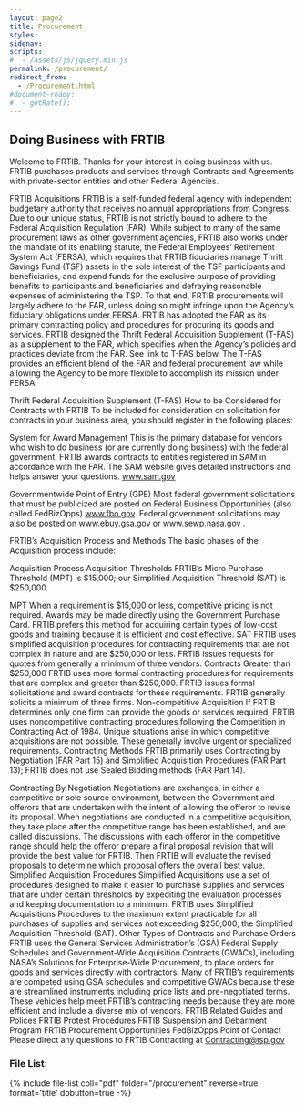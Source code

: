 ```yaml
---
layout: page2
title: Procurement
styles:
sidenav:
scripts:
#  - /assets/js/jquery.min.js
permalink: /procurement/
redirect_from:
  - /Procurement.html
#document-ready:
#  - getRate();
---
```


## Doing Business with FRTIB
Welcome to FRTIB. Thanks for your interest in doing business with us. FRTIB purchases products and services through Contracts and Agreements with private-sector entities and other Federal Agencies.

FRTIB Acquisitions
FRTIB is a self-funded federal agency with independent budgetary authority that receives no annual appropriations from Congress. Due to our unique status, FRTIB is not strictly bound to adhere to the Federal Acquisition Regulation (FAR). While subject to many of the same procurement laws as other government agencies, FRTIB also works under the mandate of its enabling statute, the Federal Employees’ Retirement System Act (FERSA), which requires that FRTIB fiduciaries manage Thrift Savings Fund (TSF) assets in the sole interest of the TSF participants and beneficiaries, and expend funds for the exclusive purpose of providing benefits to participants and beneficiaries and defraying reasonable expenses of administering the TSP. To that end, FRTIB procurements will largely adhere to the FAR, unless doing so might infringe upon the Agency’s fiduciary obligations under FERSA. FRTIB has adopted the FAR as its primary contracting policy and procedures for procuring its goods and services. FRTIB designed the Thrift Federal Acquisition Supplement (T-FAS) as a supplement to the FAR, which specifies when the Agency’s policies and practices deviate from the FAR. See link to T-FAS below. The T-FAS provides an efficient blend of the FAR and federal procurement law while allowing the Agency to be more flexible to accomplish its mission under FERSA.

Thrift Federal Acquisition Supplement (T-FAS)
How to be Considered for Contracts with FRTIB
To be included for consideration on solicitation for contracts in your business area, you should register in the following places:

System for Award Management
This is the primary database for vendors who wish to do business (or are currently doing business) with the federal government. FRTIB awards contracts to entities registered in SAM in accordance with the FAR. The SAM website gives detailed instructions and helps answer your questions. www.sam.gov

Governmentwide Point of Entry (GPE)
Most federal government solicitations that must be publicized are posted on Federal Business Opportunities (also called FedBizOpps) www.fbo.gov. Federal government solicitations may also be posted on www.ebuy.gsa.gov or www.sewp.nasa.gov .

FRTIB’s Acquisition Process and Methods
The basic phases of the Acquisition process include:

Acquisition Process
Acquisition Thresholds
FRTIB’s Micro Purchase Threshold (MPT) is $15,000; our Simplified Acquisition Threshold (SAT) is $250,000.

MPT
When a requirement is $15,000 or less, competitive pricing is not required.
Awards may be made directly using the Government Purchase Card.
FRTIB prefers this method for acquiring certain types of low-cost goods and training because it is efficient and cost effective.
SAT
FRTIB uses simplified acquisition procedures for contracting requirements that are not complex in nature and are $250,000 or less.
FRTIB issues requests for quotes from generally a minimum of three vendors.
Contracts Greater than $250,000
FRTIB uses more formal contracting procedures for requirements that are complex and greater than $250,000.
FRTIB issues formal solicitations and award contracts for these requirements.
FRTIB generally solicits a minimum of three firms.
Non-competitive Acquisition
If FRTIB determines only one firm can provide the goods or services required, FRTIB uses noncompetitive contracting procedures following the Competition in Contracting Act of 1984.
Unique situations arise in which competitive acquisitions are not possible. These generally involve urgent or specialized requirements.
Contracting Methods
FRTIB primarily uses Contracting by Negotiation (FAR Part 15) and Simplified Acquisition Procedures (FAR Part 13); FRTIB does not use Sealed Bidding methods (FAR Part 14).

Contracting By Negotiation
Negotiations are exchanges, in either a competitive or sole source environment, between the Government and offerors that are undertaken with the intent of allowing the offeror to revise its proposal. When negotiations are conducted in a competitive acquisition, they take place after the competitive range has been established, and are called discussions. The discussions with each offeror in the competitive range should help the offeror prepare a final proposal revision that will provide the best value for FRTIB. Then FRTIB will evaluate the revised proposals to determine which proposal offers the overall best value.
Simplified Acquisition Procedures
Simplified Acquisitions use a set of procedures designed to make it easier to purchase supplies and services that are under certain thresholds by expediting the evaluation processes and keeping documentation to a minimum. FRTIB uses Simplified Acquisitions Procedures to the maximum extent practicable for all purchases of supplies and services not exceeding $250,000, the Simplified Acquisition Threshold (SAT).
Other Types of Contracts and Purchase Orders
FRTIB uses the General Services Administration’s (GSA) Federal Supply Schedules and Government-Wide Acquisition Contracts (GWACs), including NASA’s Solutions for Enterprise-Wide Procurement, to place orders for goods and services directly with contractors.
Many of FRTIB’s requirements are competed using GSA schedules and competitive GWACs because these are streamlined instruments including price lists and pre-negotiated terms. These vehicles help meet FRTIB’s contracting needs because they are more efficient and include a diverse mix of vendors.
FRTIB Related Guides and Polices
FRTIB Protest Procedures
FRTIB Suspension and Debarment Program
FRTIB Procurement Opportunities
FedBizOpps
Point of Contact
Please direct any questions to FRTIB Contracting at Contracting@tsp.gov


### File List:
{% include file-list coll="pdf" folder="/procurement" reverse=true format='title' dobutton=true -%}

<!-- CONTENT END -->
